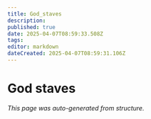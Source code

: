 ```yaml
---
title: God_staves
description: 
published: true
date: 2025-04-07T08:59:33.508Z
tags: 
editor: markdown
dateCreated: 2025-04-07T08:59:31.106Z
---
```


# God staves

*This page was auto-generated from structure.*